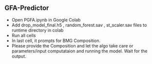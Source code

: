 ## GFA-Predictor

- Open PGFA.ipynb in Google Colab
- Add drop_model_final.h5 , random_forest.sav , st_scaler.sav files to runtime directory in colab
- Run all cells
- In last cell, it prompts for BMG Composition.
- Please provide the Composition and let the algo take care or parameters/input computataion and running the model. Wait for the output.
